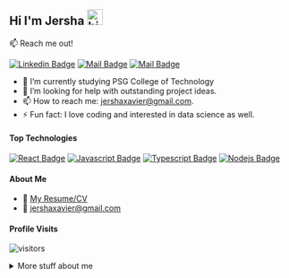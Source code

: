 ## Hi I'm Jersha <img src="https://user-images.githubusercontent.com/1303154/88677602-1635ba80-d120-11ea-84d8-d263ba5fc3c0.gif" width="28px" height="28px" alt="hi">

:mailbox: Reach me out!

[![Linkedin Badge](https://img.shields.io/badge/-Jersha-0e76a8?style=flat&labelColor=0e76a8&logo=linkedin&logoColor=white)](https://www.linkedin.com/in/jersha-heartly-x/) [![Mail Badge](https://img.shields.io/badge/-@Jersha-e84393?style=flat&labelColor=e84393&logo=instagram&logoColor=white)](https://www.instagram.com/jersha_27/) [![Mail Badge](https://img.shields.io/badge/-Jersha-c0392b?style=flat&labelColor=c0392b&logo=gmail&logoColor=white)](mailto:jershaxavier@gmail.com)

<!-- TODO: Add last video link -->

- 🔭 I’m currently studying PSG College of Technology
- 🤔 I’m looking for help with outstanding project ideas.
- 📫 How to reach me: jershaxavier@gmail.com.
- ⚡ Fun fact: I love coding and interested in data science as well.

#### Top Technologies

<!-- TODO: Make technologies links takes you to repositories -->

[![React Badge](https://img.shields.io/badge/-React-61DBFB?style=for-the-badge&labelColor=black&logo=react&logoColor=61DBFB)](#) [![Javascript Badge](https://img.shields.io/badge/-Javascript-F0DB4F?style=for-the-badge&labelColor=black&logo=javascript&logoColor=F0DB4F)](#) [![Typescript Badge](https://img.shields.io/badge/-Typescript-007acc?style=for-the-badge&labelColor=black&logo=typescript&logoColor=007acc)](#) [![Nodejs Badge](https://img.shields.io/badge/-Nodejs-3C873A?style=for-the-badge&labelColor=black&logo=node.js&logoColor=3C873A)](#) 


#### About Me
- :paperclip: [My Resume/CV](https://docs.google.com/document/d/1YU9s1GwHPCwqWIdoWpT2Nxgr6WJo7fsDvyffMZmoLZ4/edit?usp=sharing)
- :email: jershaxavier@gmail.com


#### Profile Visits 

![visitors](https://visitor-badge.glitch.me/badge?page_id=JERSHA20PW13.JERSHA20PW13)

<details>
<summary>
  More stuff about me
</summary>

<br >

#### Github Stats

![JERSHA20PW13's github stats](https://github-readme-stats.vercel.app/api?username=JERSHA20PW13&count_private=true&theme=tokyonight&hide=contribs,prs)

</details>
